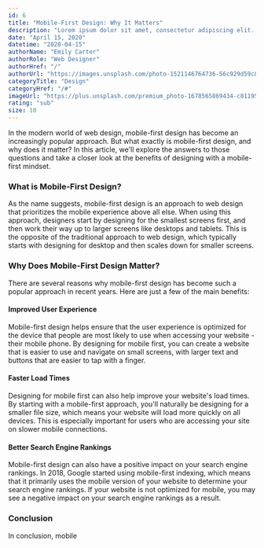 ```yaml
---
id: 6
title: "Mobile-First Design: Why It Matters"
description: "Lorem ipsum dolor sit amet, consectetur adipiscing elit. Nullam pretium, nulla et rutrum sagittis, massa turpis tempus ex, nec egestas lacus dolor eu libero. Curabitur et felis ligula. Nullam mattis justo sed erat facilisis porttitor."
date: "April 15, 2020"
datetime: "2020-04-15"
authorName: "Emily Carter"
authorRole: "Web Designer"
authorHref: "/"
authorUrl: "https://images.unsplash.com/photo-1521146764736-56c929d59c83?ixlib=rb-4.0.3&ixid=MnwxMjA3fDB8MHxwaG90by1wYWdlfHx8fGVufDB8fHx8&auto=format&fit=crop&w=387&q=80"
categoryTitle: "Design"
categoryHref: "/#"
imageUrl: "https://plus.unsplash.com/premium_photo-1678565869434-c81195861939?ixlib=rb-4.0.3&ixid=MnwxMjA3fDB8MHxwaG90by1wYWdlfHx8fGVufDB8fHx8&auto=format&fit=crop&w=2070&q=80"
rating: "sub"
size: 10
---
```


In the modern world of web design, mobile-first design has become an increasingly popular approach. But what exactly is mobile-first design, and why does it matter? In this article, we'll explore the answers to those questions and take a closer look at the benefits of designing with a mobile-first mindset.

### What is Mobile-First Design?

As the name suggests, mobile-first design is an approach to web design that prioritizes the mobile experience above all else. When using this approach, designers start by designing for the smallest screens first, and then work their way up to larger screens like desktops and tablets. This is the opposite of the traditional approach to web design, which typically starts with designing for desktop and then scales down for smaller screens.

### Why Does Mobile-First Design Matter?

There are several reasons why mobile-first design has become such a popular approach in recent years. Here are just a few of the main benefits:

#### Improved User Experience

Mobile-first design helps ensure that the user experience is optimized for the device that people are most likely to use when accessing your website - their mobile phone. By designing for mobile first, you can create a website that is easier to use and navigate on small screens, with larger text and buttons that are easier to tap with a finger.

#### Faster Load Times

Designing for mobile first can also help improve your website's load times. By starting with a mobile-first approach, you'll naturally be designing for a smaller file size, which means your website will load more quickly on all devices. This is especially important for users who are accessing your site on slower mobile connections.

#### Better Search Engine Rankings

Mobile-first design can also have a positive impact on your search engine rankings. In 2018, Google started using mobile-first indexing, which means that it primarily uses the mobile version of your website to determine your search engine rankings. If your website is not optimized for mobile, you may see a negative impact on your search engine rankings as a result.

### Conclusion

In conclusion, mobile